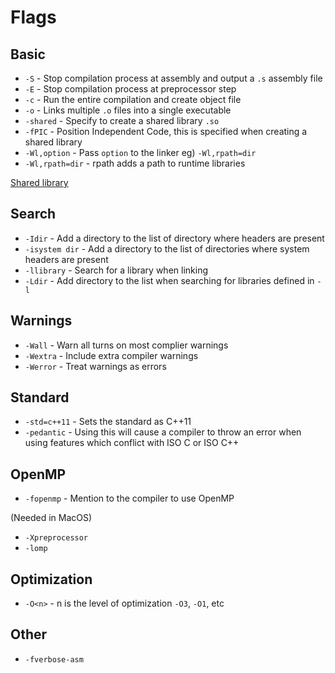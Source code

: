 # Flags

## Basic

- `-S` - Stop compilation process at assembly and output a `.s` assembly file
- `-E` - Stop compilation process at preprocessor step
- `-c` - Run the entire compilation and create object file
- `-o` - Links multiple `.o` files into a single executable
- `-shared` - Specify to create a shared library `.so`
- `-fPIC` - Position Independent Code, this is specified when creating a shared library
- `-Wl,option` - Pass `option` to the linker eg) `-Wl,rpath=dir`
- `-Wl,rpath=dir` - rpath adds a path to runtime libraries

[Shared library](./shared-library.md)

## Search

- `-Idir` - Add a directory to the list of directory where headers are present
- `-isystem dir` - Add a directory to the list of directories where system headers are present
- `-llibrary` - Search for a library when linking
- `-Ldir` - Add directory to the list when searching for libraries defined in `-l`

## Warnings

- `-Wall` - Warn all turns on most complier warnings
- `-Wextra` - Include extra compiler warnings
- `-Werror` - Treat warnings as errors

## Standard

- `-std=c++11` - Sets the standard as C++11
- `-pedantic` - Using this will cause a compiler to throw an error when using features which conflict with ISO C or ISO C++

## OpenMP

- `-fopenmp` - Mention to the compiler to use OpenMP

(Needed in MacOS)
- `-Xpreprocessor`
- `-lomp`

## Optimization

- `-O<n>` - n is the level of optimization `-O3`, `-O1`, etc


## Other

- `-fverbose-asm`

